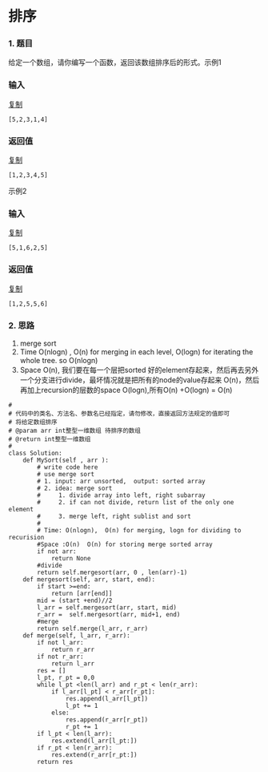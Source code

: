 # 排序

### 1. 题目

给定一个数组，请你编写一个函数，返回该数组排序后的形式。示例1

### 输入

[复制](javascript:void%280%29;)

```text
[5,2,3,1,4]
```

### 返回值

[复制](javascript:void%280%29;)

```text
[1,2,3,4,5]
```

示例2

### 输入

[复制](javascript:void%280%29;)

```text
[5,1,6,2,5]
```

### 返回值

[复制](javascript:void%280%29;)

```text
[1,2,5,5,6]
```

### 2. 思路

1. merge sort
2. Time O\(nlogn\) , O\(n\) for merging in each level, O\(logn\) for iterating the whole tree. so O\(nlogn\)
3.  Space O\(n\),  我们要在每一个层把sorted 好的element存起来，然后再去另外一个分支进行divide，最坏情况就是把所有的node的value存起来 O\(n\)，然后再加上recursion的层数的space O\(logn\),所有O\(n\) +O\(logn\)  = O\(n\)

```text
#
# 代码中的类名、方法名、参数名已经指定，请勿修改，直接返回方法规定的值即可
# 将给定数组排序
# @param arr int整型一维数组 待排序的数组
# @return int整型一维数组
#
class Solution:
    def MySort(self , arr ):
        # write code here
        # use merge sort
        # 1. input: arr unsorted,  output: sorted array
        # 2. idea: merge sort
        #     1. divide array into left, right subarray
        #     2. if can not divide, return list of the only one element
        #     3. merge left, right sublist and sort
        #
        # Time: O(nlogn),  O(n) for merging, logn for dividing to recurision
        #Space :O(n)  O(n) for storing merge sorted array
        if not arr:
            return None
        #divide 
        return self.mergesort(arr, 0 , len(arr)-1)
    def mergesort(self, arr, start, end):
        if start >=end:
            return [arr[end]]
        mid = (start +end)//2
        l_arr = self.mergesort(arr, start, mid)
        r_arr =  self.mergesort(arr, mid+1, end)
        #merge 
        return self.merge(l_arr, r_arr)
    def merge(self, l_arr, r_arr):
        if not l_arr:
            return r_arr
        if not r_arr:
            return l_arr
        res = []
        l_pt, r_pt = 0,0
        while l_pt <len(l_arr) and r_pt < len(r_arr):
            if l_arr[l_pt] < r_arr[r_pt]:
                res.append(l_arr[l_pt])
                l_pt += 1
            else:
                res.append(r_arr[r_pt])
                r_pt += 1
        if l_pt < len(l_arr):
            res.extend(l_arr[l_pt:])
        if r_pt < len(r_arr):
            res.extend(r_arr[r_pt:])
        return res
            
```




